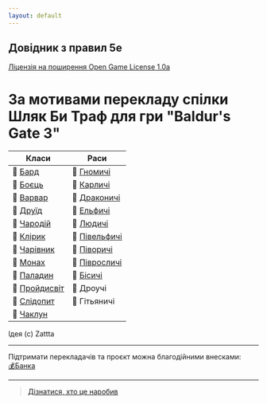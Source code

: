 ```yaml
---
layout: default
---
```



## Довідник з правил 5e
 [Ліцензія на поширення Open Game License  1.0a ](./license.html) 


# За мотивами перекладу спілки Шляк Би Траф для гри "Baldur's Gate 3"

| Класи                                                | Раси                                                |
|------------------------------------------------------|-----------------------------------------------------|
| 🎲 [Бард](./docs/character/classes/bard.html)       | 🎲 [Гномичі](./docs/character/races/gnome.html)      | 
| 🎲 [Боєць](./docs/character/classes/fighter.html)    | 🎲 [Карличі](./docs/character/races/dwarf.html)      | 
| 🎲 [Варвар](./docs/character/classes/barbarian.html) | 🎲 [Драконичі](./docs/character/races/dragonborn.html)|
| 🎲 [Друїд](./docs/character/classes/druid.html)      | 🎲 [Ельфичі](./docs/character/races/elf.html)        |
| 🎲 [Чародій](./docs/character/classes/sorcerer.html)| 🎲 [Людичі](./docs/character/races/human.html)       | 
| 🎲 [Клірик](./docs/character/classes/cleric.html)   | 🎲 [Півельфичі](./docs/character/races/half-elf.html)|
| 🎲 [Чарівник](./docs/character/classes/wizard.html)  | 🎲 [Піворичі](./docs/character/races/half-orc.html)  |
| 🎲 [Монах](./docs/character/classes/monk.html)      | 🎲 [Півросличі](./docs/character/races/halfling.html)|
| 🎲 [Паладин](./docs/character/classes/paladin.html)  | 🎲 [Бісичі](./docs/character/races/tiefling.html)    |
| 🎲 [Пройдисвіт](./docs/character/classes/rogue.html) | 🎲 Дроучі                                            |
| 🎲 [Слідопит](./docs/character/classes/ranger.html)  | 🎲 Гітьяничі                                         |
| 🎲 [Чаклун](./docs/character/classes/warlock.html)   | |


Ідея (c) Zattta

- - -
Підтримати перекладачів та проєкт можна благодійними внесками:  
[💰Банка](https://send.monobank.ua/jar/Z4PzGDzMb)  
- - -

> [Дізнатися, хто це наробив](./credits.html)  
